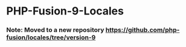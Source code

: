 PHP-Fusion-9-Locales
=================

### Note: Moved to a new repository https://github.com/php-fusion/locales/tree/version-9
